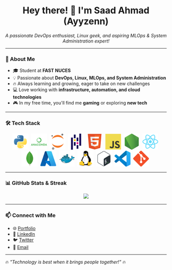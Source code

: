 <!-- [![Ayyzenn](./img/img.png)](https://ayyzenn.dev) -->

<h1 align="center">Hey there! 👋 I'm Saad Ahmad (Ayyzenn)</h1>

<p align="center">
  <em>A passionate DevOps enthusiast, Linux geek, and aspiring MLOps & System Administration expert!</em>
</p>

---

### 🚀 About Me

- 🎓 Student at **FAST NUCES**
- 💡 Passionate about **DevOps, Linux, MLOps, and System Administration**
- 🔥 Always learning and growing, eager to take on new challenges
- 💻 Love working with **infrastructure, automation, and cloud technologies**
- 🎮 In my free time, you'll find me **gaming** or exploring **new tech**

---

### 🛠️ Tech Stack

<div align="center">
  <img src="https://github.com/devicons/devicon/blob/master/icons/python/python-original.svg" title="Python" alt="Python" width="50" height="50"/>&nbsp;
  <img src="https://github.com/devicons/devicon/blob/master/icons/anaconda/anaconda-original-wordmark.svg" title="Anaconda" alt="Anaconda" width="50" height="50"/>&nbsp;
  <img src="https://github.com/devicons/devicon/blob/master/icons/jupyter/jupyter-original.svg" title="Jupyter" alt="Jupyter" width="50" height="50"/>&nbsp;
  <img src="https://github.com/devicons/devicon/blob/master/icons/pandas/pandas-original.svg" title="Pandas" alt="Pandas" width="50" height="50"/>&nbsp;
  <img src="https://github.com/devicons/devicon/blob/master/icons/html5/html5-original.svg" title="HTML5" alt="HTML5" width="50" height="50"/>&nbsp;
  <img src="https://github.com/devicons/devicon/blob/master/icons/javascript/javascript-original.svg" title="JavaScript" alt="JavaScript" width="50" height="50"/>&nbsp;
  <img src="https://github.com/devicons/devicon/blob/master/icons/nodejs/nodejs-original.svg" title="Node.js" alt="Node.js" width="50" height="50"/>&nbsp;
  <img src="https://github.com/devicons/devicon/blob/master/icons/react/react-original.svg" title="React" alt="React" width="50" height="50"/>&nbsp;
  <img src="https://github.com/devicons/devicon/blob/master/icons/mongodb/mongodb-original.svg" title="MongoDB" alt="MongoDB" width="50" height="50"/>&nbsp;
  <img src="https://github.com/devicons/devicon/blob/master/icons/azure/azure-original.svg" title="Azure" alt="Azure" width="50" height="50"/>&nbsp;
  <img src="https://github.com/devicons/devicon/blob/master/icons/docker/docker-original.svg" title="Docker" alt="Docker" width="50" height="50"/>&nbsp;
  <img src="https://github.com/devicons/devicon/blob/master/icons/linux/linux-original.svg" title="Linux" alt="Linux" width="50" height="50"/>&nbsp;
  <img src="https://github.com/devicons/devicon/blob/master/icons/bash/bash-original.svg" title="Bash" alt="Bash" width="50" height="50"/>&nbsp;
  <img src="https://github.com/devicons/devicon/blob/master/icons/vscode/vscode-original.svg" title="VS Code" alt="VS Code" width="50" height="50"/>&nbsp;
  <img src="https://github.com/devicons/devicon/blob/master/icons/git/git-original.svg" title="Git" alt="Git" width="50" height="50"/>&nbsp;
</div>

---

### 📊 GitHub Stats & Streak

<p align="center">
  <a href="https://github.com/ayyzenn">
    <img height="180em" src="https://github-readme-streak-stats.herokuapp.com/?user=ayyzenn&theme=dark&hide_border=true"/>
  </a>
</p>

---

### 📫 Connect with Me

- 🌐 [Portfolio](https://ayyzenn.dev)
- 💼 [LinkedIn](https://www.linkedin.com/in/ayyzenn/)
- 🐦 [Twitter](https://twitter.com/ayyzenn)
- 📧 [Email](mailto:your.email@example.com)

---

🔥 _"Technology is best when it brings people together!"_ 🔥
